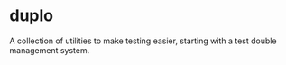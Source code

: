 duplo
=====

A collection of utilities to make testing easier, starting with a test double management system.
